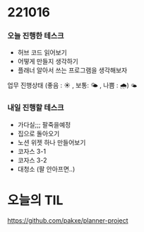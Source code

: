 # 221016

### 오늘 진행한 테스크

- 허브 코드 읽어보기
- 어떻게 만들지 생각하기
- 플래너 알아서 쓰는 프로그램을 생각해보자

업무 진행상태 (좋음 : ☀ , 보통: 🌤 , 나쁨 : 🌧)
`🌤`

### 내일 진행할 테스크

- 가다실;;; 팔죽을예정
- 집으로 돌아오기
- 노션 위젯 하나 만들어보기
- 코자스 3-1
- 코자스 3-2
- 대청소 (팔 안아프면..)

# 오늘의 TIL

https://github.com/pakxe/planner-project
